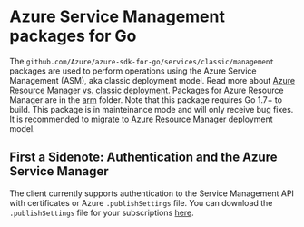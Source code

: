 # Azure Service Management packages for Go

The `github.com/Azure/azure-sdk-for-go/services/classic/management` packages are used to perform operations using the Azure Service Management (ASM), aka classic deployment model. Read more about [Azure Resource Manager vs. classic deployment](https://azure.microsoft.com/documentation/articles/resource-manager-deployment-model/). Packages for Azure Resource Manager are in the [arm](https://github.com/Azure/azure-sdk-for-go/tree/master/sdk/armcore) folder.
Note that this package requires Go 1.7+ to build.
This package is in mainteinance mode and will only receive bug fixes. It is recommended to [migrate to Azure Resource Manager](https://docs.microsoft.com/en-us/azure/azure-resource-manager/resource-manager-deployment-model) deployment model.

## First a Sidenote: Authentication and the Azure Service Manager

The client currently supports authentication to the Service Management
API with certificates or Azure `.publishSettings` file. You can 
download the `.publishSettings` file for your subscriptions
[here](https://manage.windowsazure.com/publishsettings).
